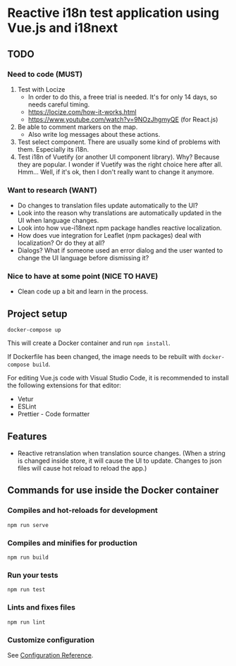 # Reactive i18n test application using Vue.js and i18next

## TODO

### Need to code (MUST)

1. Test with Locize
    * In order to do this, a freee trial is needed. It's for only 14 days,
      so needs careful timing.
    * https://locize.com/how-it-works.html
    * https://www.youtube.com/watch?v=9NOzJhgmyQE (for React.js)
2. Be able to comment markers on the map.
    * Also write log messages about these actions.
3. Test select component. There are usually some kind of problems with them. Especially its i18n.
4. Test i18n of Vuetify (or another UI component library). Why? Because they are popular. I wonder if Vuetify was the right choice here after all. Hmm... Well, if it's ok, then I don't really want to change it anymore.

### Want to research (WANT)

* Do changes to translation files update automatically to the UI?
* Look into the reason why translations are automatically updated in the UI when language changes.
* Look into how vue-i18next npm package handles reactive localization.
* How does vue integration for Leaflet (npm packages) deal with localization? Or do they at all?
* Dialogs? What if someone used an error dialog and the user wanted to change the UI language before dismissing it?

### Nice to have at some point (NICE TO HAVE)

* Clean code up a bit and learn in the process.

## Project setup

```
docker-compose up
```

This will create a Docker container and run `npm install`.

If Dockerfile has been changed, the image needs to be rebuilt with `docker-compose build`.

For editing Vue.js code with Visual Studio Code, it is recommended to install the following extensions for that editor:

* Vetur
* ESLint
* Prettier - Code formatter

## Features

* Reactive retranslation when translation source changes. (When a string is changed inside store, it will cause the UI to update. Changes to json files will cause hot reload to reload the app.)

## Commands for use inside the Docker container

### Compiles and hot-reloads for development
```
npm run serve
```

### Compiles and minifies for production
```
npm run build
```

### Run your tests
```
npm run test
```

### Lints and fixes files
```
npm run lint
```

### Customize configuration
See [Configuration Reference](https://cli.vuejs.org/config/).
